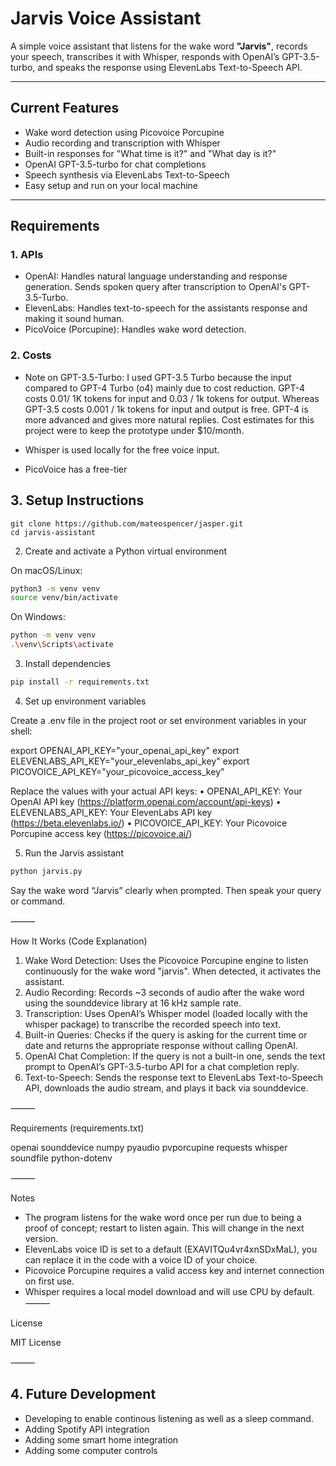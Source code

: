 # Jarvis Voice Assistant

A simple voice assistant that listens for the wake word **"Jarvis"**, records your speech, transcribes it with Whisper, responds with OpenAI’s GPT-3.5-turbo, and speaks the response using ElevenLabs Text-to-Speech API.

---

## Current Features

- Wake word detection using Picovoice Porcupine
- Audio recording and transcription with Whisper
- Built-in responses for "What time is it?" and "What day is it?"
- OpenAI GPT-3.5-turbo for chat completions
- Speech synthesis via ElevenLabs Text-to-Speech
- Easy setup and run on your local machine

---
## Requirements

### 1. APIs
- OpenAI: Handles natural language understanding and response generation. Sends spoken query after transcription to OpenAI's GPT-3.5-Turbo. 
- ElevenLabs: Handles text-to-speech for the assistants response and making it sound human. 
- PicoVoice (Porcupine): Handles wake word detection. 

### 2. Costs
- Note on GPT-3.5-Turbo: I used GPT-3.5 Turbo because the input compared to GPT-4 Turbo (o4) mainly due to cost reduction. GPT-4 costs 0.01/ 1K tokens for input and 0.03 / 1k tokens for output. Whereas GPT-3.5 costs 0.001 / 1k tokens for input and output is free. GPT-4 is more advanced and gives more natural replies. Cost estimates for this project were to keep the prototype under $10/month. 

- Whisper is used locally for the free voice input. 
- PicoVoice has a free-tier
 
## 3. Setup Instructions

```
git clone https://github.com/mateospencer/jasper.git
cd jarvis-assistant
```

2. Create and activate a Python virtual environment

On macOS/Linux:

```bash
python3 -m venv venv
source venv/bin/activate
```

On Windows:

```bash
python -m venv venv
.\venv\Scripts\activate
```

3. Install dependencies

```bash
pip install -r requirements.txt
```

4. Set up environment variables

Create a .env file in the project root or set environment variables in your shell:

export OPENAI_API_KEY="your_openai_api_key"
export ELEVENLABS_API_KEY="your_elevenlabs_api_key"
export PICOVOICE_API_KEY="your_picovoice_access_key"

Replace the values with your actual API keys:
	•	OPENAI_API_KEY: Your OpenAI API key (https://platform.openai.com/account/api-keys)
	•	ELEVENLABS_API_KEY: Your ElevenLabs API key (https://beta.elevenlabs.io/)
	•	PICOVOICE_API_KEY: Your Picovoice Porcupine access key (https://picovoice.ai/)

5. Run the Jarvis assistant

```bash
python jarvis.py
```
Say the wake word “Jarvis” clearly when prompted. Then speak your query or command.

⸻

How It Works (Code Explanation)
1. Wake Word Detection: Uses the Picovoice Porcupine engine to listen continuously for the wake word "jarvis". When detected, it activates the assistant.
2. Audio Recording: Records ~3 seconds of audio after the wake word using the sounddevice library at 16 kHz sample rate.
3. Transcription: Uses OpenAI’s Whisper model (loaded locally with the whisper package) to transcribe the recorded speech into text.
4. Built-in Queries: Checks if the query is asking for the current time or date and returns the appropriate response without calling OpenAI.
5. OpenAI Chat Completion: If the query is not a built-in one, sends the text prompt to OpenAI’s GPT-3.5-turbo API for a chat completion reply.
6. Text-to-Speech: Sends the response text to ElevenLabs Text-to-Speech API, downloads the audio stream, and plays it back via sounddevice.

⸻

Requirements (requirements.txt)

openai
sounddevice
numpy
pyaudio
pvporcupine
requests
whisper
soundfile
python-dotenv


⸻

Notes
- The program listens for the wake word once per run due to being a proof of concept; restart to listen again. This will change in the next version. 
- ElevenLabs voice ID is set to a default (EXAVITQu4vr4xnSDxMaL), you can replace it in the code with a voice ID of your choice.
- Picovoice Porcupine requires a valid access key and internet connection on first use.
- Whisper requires a local model download and will use CPU by default.
⸻

License

MIT License

⸻

## 4. Future Development
- Developing to enable continous listening as well as a sleep command.
- Adding Spotify API integration
- Adding some smart home integration
- Adding some computer controls
